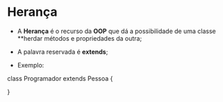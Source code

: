 # Herança

-   A **Herança** é o recurso da **OOP** que dá a possibilidade de uma classe \*\*herdar métodos e propriedades da outra;

-   A palavra reservada é **extends**;

-   Exemplo:

class Programador extends Pessoa {

}
